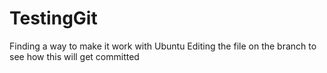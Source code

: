 # TestingGit
Finding a way to make it work with Ubuntu
Editing the file on the branch to see how this will get committed
